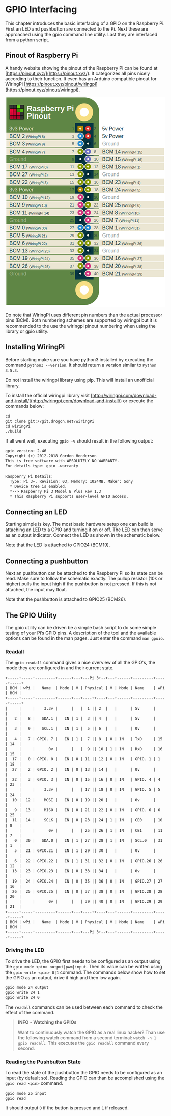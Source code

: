 # GPIO Interfacing

This chapter introduces the basic interfacing of a GPIO on the Raspberry Pi. First an LED and pushbutton are connected to the Pi. Next these are approached using the gpio command line utility. Last they are interfaced from a python script.

## Pinout of Raspberry Pi

A handy website showing the pinout of the Raspberry Pi can be found at [https://pinout.xyz/](https://pinout.xyz/). It categorizes all pins nicely according to their function. It even has an Arduino compatible pinout for WiringPi [https://pinout.xyz/pinout/wiringpi](https://pinout.xyz/pinout/wiringpi).

![Wiring Pi Pinout](./img/pinout_wiring_pi.png)

Do note that WiringPi uses different pin numbers than the actual processor pins (BCM). Both numbering schemes are supported by wiringpi but it is recommended to the use the wiringpi pinout numbering when using the library or gpio utility.

## Installing WiringPi

Before starting make sure you have python3 installed by executing the command `python3 --version`. It should return a version similar to `Python 3.5.3`.

Do not install the wiringpi library using pip. This will install an unofficial library.

To install the official wiringpi library visit [http://wiringpi.com/download-and-install/](http://wiringpi.com/download-and-install/) or execute the commands below:

```shell
cd
git clone git://git.drogon.net/wiringPi
cd wiringPi
./build
```

If all went well, executing `gpio -v` should result in the following output:

```shell
gpio version: 2.46
Copyright (c) 2012-2018 Gordon Henderson
This is free software with ABSOLUTELY NO WARRANTY.
For details type: gpio -warranty

Raspberry Pi Details:
  Type: Pi 3+, Revision: 03, Memory: 1024MB, Maker: Sony 
  * Device tree is enabled.
  *--> Raspberry Pi 3 Model B Plus Rev 1.3
  * This Raspberry Pi supports user-level GPIO access.
```

## Connecting an LED

Starting simple is key. The most basic hardware setup one can build is attaching an LED to a GPIO and turning it on or off. The LED can then serve as an output indicator. Connect the LED as shown in the schematic below.

<!-- Fritzing diagram required here  -->

Note that the LED is attached to GPIO24 (BCM19).

## Connecting a pushbutton

Next an pushbutton can be attached to the Raspberry Pi so its state can be read. Make sure to follow the schematic exactly. The pullup resistor (10k or higher) pulls the input high if the pushbutton is not pressed. If this is not attached, the input may float.

<!-- Fritzing schematic of a pushbutton -->

Note that the pushbutton is attached to GPIO25 (BCM26).

## The GPIO Utility

The gpio utility can be driven be a simple bash script to do some simple testing of your Pi’s GPIO pins. A description of the tool and the available options can be found in the man pages. Just enter the command `man gpuio`.

### Readall

The `gpio readall` command gives a nice overview of all the GPIO's, the mode they are configured in and their current state.

```shell
+-----+-----+---------+------+---+---Pi 3+--+---+------+---------+-----+-----+
| BCM | wPi |   Name  | Mode | V | Physical | V | Mode | Name    | wPi | BCM |
+-----+-----+---------+------+---+----++----+---+------+---------+-----+-----+
|     |     |    3.3v |      |   |  1 || 2  |   |      | 5v      |     |     |
|   2 |   8 |   SDA.1 |   IN | 1 |  3 || 4  |   |      | 5v      |     |     |
|   3 |   9 |   SCL.1 |   IN | 1 |  5 || 6  |   |      | 0v      |     |     |
|   4 |   7 | GPIO. 7 |   IN | 1 |  7 || 8  | 0 | IN   | TxD     | 15  | 14  |
|     |     |      0v |      |   |  9 || 10 | 1 | IN   | RxD     | 16  | 15  |
|  17 |   0 | GPIO. 0 |   IN | 0 | 11 || 12 | 0 | IN   | GPIO. 1 | 1   | 18  |
|  27 |   2 | GPIO. 2 |   IN | 0 | 13 || 14 |   |      | 0v      |     |     |
|  22 |   3 | GPIO. 3 |   IN | 0 | 15 || 16 | 0 | IN   | GPIO. 4 | 4   | 23  |
|     |     |    3.3v |      |   | 17 || 18 | 0 | IN   | GPIO. 5 | 5   | 24  |
|  10 |  12 |    MOSI |   IN | 0 | 19 || 20 |   |      | 0v      |     |     |
|   9 |  13 |    MISO |   IN | 0 | 21 || 22 | 0 | IN   | GPIO. 6 | 6   | 25  |
|  11 |  14 |    SCLK |   IN | 0 | 23 || 24 | 1 | IN   | CE0     | 10  | 8   |
|     |     |      0v |      |   | 25 || 26 | 1 | IN   | CE1     | 11  | 7   |
|   0 |  30 |   SDA.0 |   IN | 1 | 27 || 28 | 1 | IN   | SCL.0   | 31  | 1   |
|   5 |  21 | GPIO.21 |   IN | 1 | 29 || 30 |   |      | 0v      |     |     |
|   6 |  22 | GPIO.22 |   IN | 1 | 31 || 32 | 0 | IN   | GPIO.26 | 26  | 12  |
|  13 |  23 | GPIO.23 |   IN | 0 | 33 || 34 |   |      | 0v      |     |     |
|  19 |  24 | GPIO.24 |   IN | 0 | 35 || 36 | 0 | IN   | GPIO.27 | 27  | 16  |
|  26 |  25 | GPIO.25 |   IN | 0 | 37 || 38 | 0 | IN   | GPIO.28 | 28  | 20  |
|     |     |      0v |      |   | 39 || 40 | 0 | IN   | GPIO.29 | 29  | 21  |
+-----+-----+---------+------+---+----++----+---+------+---------+-----+-----+
| BCM | wPi |   Name  | Mode | V | Physical | V | Mode | Name    | wPi | BCM |
+-----+-----+---------+------+---+---Pi 3+--+---+------+---------+-----+-----+
```

### Driving the LED

To drive the LED, the GPIO first needs to be configured as an output using the `gpio mode <pin> output|pwm|input`. Then its value can be written using the `gpio write <pin> 0|1` command. The commands below show how to set the GPIO as an output, drive it high and then low again.

```shell
gpio mode 24 output
gpio write 24 1
gpio write 24 0
```

The `readall` commands can be used between each command to check the effect of the command.

> **INFO** - **Watching the GPIOs**
>
> Want to continuously watch the GPIO as a real linux hacker? Than use the following watch command from a second terminal: `watch -n 1 gpio readall`. This executes the `gpio readall` command every second.

### Reading the Pushbutton State

To read the state of the pushbutton the GPIO needs to be configured as an input (by default so). Reading the GPIO can than be accomplished using the `gpio read <pin>` command.

```shell
gpio mode 25 input
gpio read
```

It should output `0` if the button is pressed and `1` if released.